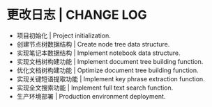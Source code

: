 # 更改日志 | CHANGE LOG

- 项目初始化 | Project initialization.
- 创建节点树数据结构 | Create node tree data structure.
- 实现笔记本数据结构 | Implement notebook data structure.
- 实现文档树构建功能 | Implement document tree building function.
- 优化文档树构建功能 | Optimize document tree building function.
- 实现关键短语提取功能 | Implement key phrase extraction function.
- 实现全文搜索功能 | Implement full text search function.
- 生产环境部署 | Production environment deployment.

